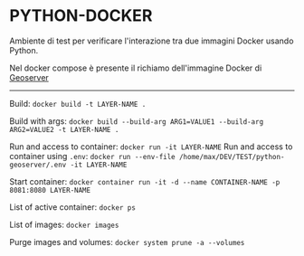 # PYTHON-DOCKER
Ambiente di test per verificare l'interazione tra due immagini Docker usando Python.

Nel docker compose è presente il richiamo dell'immagine Docker di [Geoserver](https://github.com/MaxDragonheart/docker-geoserver)

-----

Build: `docker build -t LAYER-NAME .`

Build with args: `docker build --build-arg ARG1=VALUE1 --build-arg ARG2=VALUE2 -t LAYER-NAME .`

Run and access to container: `docker run -it LAYER-NAME` 
Run and access to container using `.env`: `docker run --env-file /home/max/DEV/TEST/python-geoserver/.env -it LAYER-NAME` 

Start container: `docker container run -it -d --name CONTAINER-NAME -p 8081:8080 LAYER-NAME`

List of active container: `docker ps`

List of images: `docker images`

Purge images and volumes: `docker system prune -a --volumes`
